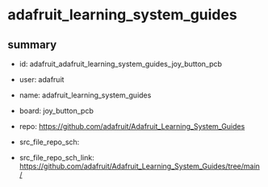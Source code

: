 # adafruit_learning_system_guides
 
## summary 
* id: adafruit_adafruit_learning_system_guides_joy_button_pcb
* user: adafruit
* name: adafruit_learning_system_guides
* board: joy_button_pcb
* repo: https://github.com/adafruit/Adafruit_Learning_System_Guides



* src_file_repo_sch: 
* src_file_repo_sch_link: https://github.com/adafruit/Adafruit_Learning_System_Guides/tree/main/






